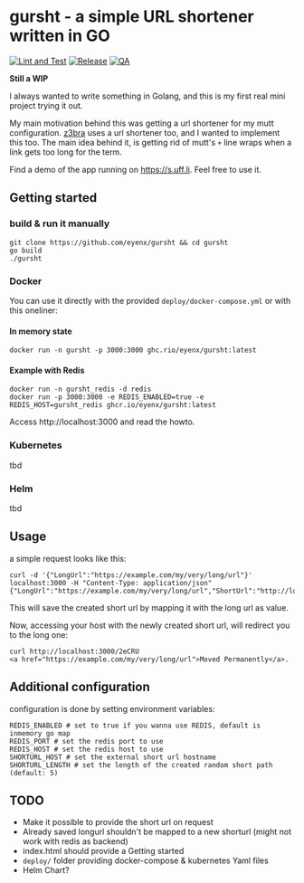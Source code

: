 # gursht - a simple URL shortener written in GO

[![Lint and Test](https://github.com/eyenx/gursht/actions/workflows/lint-and-test.yaml/badge.svg)](https://github.com/eyenx/gursht/actions/workflows/lint-and-test.yaml)
[![Release](https://github.com/eyenx/gursht/actions/workflows/release.yaml/badge.svg)](https://github.com/eyenx/gursht/actions/workflows/release.yaml)
[![QA](https://github.com/eyenx/gursht/actions/workflows/qa.yaml/badge.svg)](https://github.com/eyenx/gursht/actions/workflows/qa.yaml)

**Still a WIP**

I always wanted to write something in Golang, and this is my first real mini project trying it out.

My main motivation behind this was getting a url shortener for my mutt configuration. [z3bra](http://z3bra.org) uses a url shortener too, and I wanted to implement this too. The main idea behind it, is getting rid of mutt's `+` line wraps when a link gets too long for the term.

Find a demo of the app running on https://s.uff.li. Feel free to use it.

## Getting started


### build & run it manually

```
git clone https://github.com/eyenx/gursht && cd gursht
go build
./gursht
```

### Docker

You can use it directly with the provided `deploy/docker-compose.yml` or with this oneliner:

#### In memory state

```
docker run -n gursht -p 3000:3000 ghc.rio/eyenx/gursht:latest
```

#### Example with Redis
```
docker run -n gursht_redis -d redis
docker run -p 3000:3000 -e REDIS_ENABLED=true -e REDIS_HOST=gursht_redis ghcr.io/eyenx/gursht:latest
```

Access http://localhost:3000 and read the howto.


### Kubernetes

tbd

### Helm

tbd

## Usage

a simple request looks like this:

```
curl -d '{"LongUrl":"https://example.com/my/very/long/url"}' localhost:3000 -H "Content-Type: application/json"
{"LongUrl":"https://example.com/my/very/long/url","ShortUrl":"http://localhost/2eCRU"}%
```

This will save the created short url by mapping it with the long url as value.

Now, accessing your host with the newly created short url, will redirect you to the long one:

```
curl http://localhost:3000/2eCRU
<a href="https://example.com/my/very/long/url">Moved Permanently</a>.
```


## Additional configuration

configuration is done by setting environment variables:

```
REDIS_ENABLED # set to true if you wanna use REDIS, default is inmemory go map
REDIS_PORT # set the redis port to use
REDIS_HOST # set the redis host to use
SHORTURL_HOST # set the external short url hostname
SHORTURL_LENGTH # set the length of the created random short path (default: 5)
```

## TODO

* Make it possible to provide the short url on request
* Already saved longurl shouldn't be mapped to a new shorturl (might not work with redis as backend)
* index.html should provide a Getting started
* `deploy/` folder providing docker-compose & kubernetes Yaml files
* Helm Chart?
